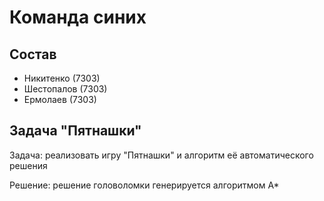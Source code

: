 # Команда синих

## Состав

* Никитенко (7303)
* Шестопалов (7303)
* Ермолаев (7303)   

## Задача "Пятнашки"

Задача: реализовать игру "Пятнашки" и алгоритм её автоматического решения

Решение: решение головоломки генерируется алгоритмом A* 